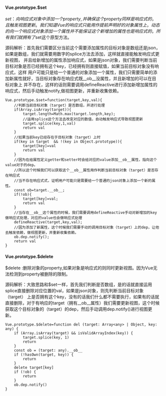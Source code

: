 
#### Vue.prototype.$set
$set：向响应式对象中添加一个property,并确保这个property同样是响应式的，且触发视图更新。
我们知道Vue的响应式只能用作提前声明好的对象属性上，动态的向一个响应式对象添加一个属性并不能保证这个新增加的属性也是响应式的，所有我们就
拥有了$set这个原型方法。

源码解析：首先我们需要区分当前这个需要添加属性的目标对象是数组还是json，如果是数组，我们就需要用数字的splice方法去添加，这样就直接能触发响应式更新视图，
并且给新增加的属性添加响应式，如果是json对象，我们需要判断当前目标对象是否已经拥有这个key，已经拥有则直接赋值，如果当前目标对象没有响应式，这样
用户可能只是给一个普通的对象添加一个属性，我们只需要简单的添加新属性就好，当目标对象存在响应式既__ob__没属性，并且新增加的可以在目标对象上
并不存在，这样的话则需要调用defineReactive进行添加新增加属性的响应式，然后手动触发notify,做视图更新，并重新收集依赖。
```
Vue.prototype.$set=function(target,key,val){
    //判断当前目标对象（target）是否数组，并进行处理
    if(Array.isArray(target)){
        target.length=Math.max(target.length,key);
        //运用splice这个方法去改变对应的数值，自动触发响应式导致视图更新
        target.splice(key,1,val)
        return val
    }
    //如果当前key已经存在于目标对象（target）上时
    if(key in target  && !(key in Object.prototype)){
        target[key]=val
        return val
    }
    //因为在给属性定义getter和setter时会给对应的value添加__ob__属性，指向这个value对于的dep。
    //所以这个时候我们可以获取这个__ob__属性用作判断当前目标对象（target）是否存在响应式
    //当不存在响应式式，证明用户可能只是需要给一个普通的json对象上添加一个新的属性。
    const ob=target.__ob__;
    if(!ob){
        target[key]=val;
        return val
    }
    //当存在__ob__这个属性的时候，我们需要调用defineReactive手动对新增加的key做响应式处理，对应的value也会做响应式处理
    defineReactive(target,key,val);
    //因为添加了新属性，这个时候我们需要手动的调用目标对象（target）上的dep，让他去触发依赖，做视图更新，并重新收集依赖。
    ob.dep.notify();
    return val
}
```




#### Vue.prototype.$delete
$delete :删除对象的property,如果对象是响应式的则同时更新视图。因为Vue无法检测到property被删除的限制。


源码解析：大致思路和$set一样，首先我们判断是否数组，是的话就直接运用splice直接删除对应位置的val，如果是json对象，则先判断当前目标对象（target）
上是否拥有这个key，没有的话我们什么都不需要执行，如果有的话就直接删除，对于有响应的target（拥有__ob__属性）我们需要更新视图，这个时候
获取这个目标对象的（target）的dep，然后手动调用dep.notify()进行视图更新。
```
Vue.prototype.$delete=function del (target: Array<any> | Object, key: any) {
    if (Array.isArray(target) && isValidArrayIndex(key)) {
        target.splice(key, 1)
        return
    }
    const ob = (target: any).__ob__
    if (!hasOwn(target, key)) {
        return
    }
    delete target[key]
    if (!ob) {
        return
    }
    ob.dep.notify()
}
```
